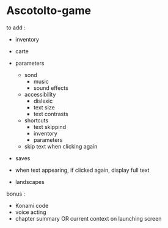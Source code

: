 # Ascotolto-game


to add :
- inventory
- carte
- parameters
    - sond
        - music
        - sound effects
    - accessibility
        - dislexic
        - text size
        - text contrasts
    - shortcuts
        - text skippind
        - inventory
        - parameters
    - skip text when clicking again

- saves
- when text appearing, if clicked again, display full text
- landscapes

bonus :
- Konami code
- voice acting
- chapter summary OR current context on launching screen